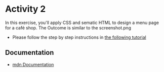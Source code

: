 
# Activity 2

In this exercise, you'll apply CSS and sematic HTML to design a menu page for a café shop. The Outcome is similar to the screenshot.png

- Please follow the step by step instructions in [the following tutorial](https://www.freecodecamp.org/learn/2022/responsive-web-design/learn-basic-css-by-building-a-cafe-menu/step-1)

## Documentation
- [mdn Documentation](https://developer.mozilla.org/en-US/docs/Learn/CSS/Building_blocks/Selectors)

